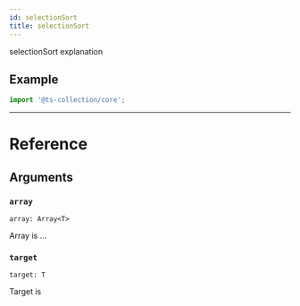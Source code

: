 ```yaml
---
id: selectionSort
title: selectionSort
---
```


selectionSort explanation

## Example

```ts
import '@ts-collection/core';
```

---

# Reference

## Arguments

### `array`

`array: Array<T>`

Array is ...

### `target`

`target: T`

Target is
